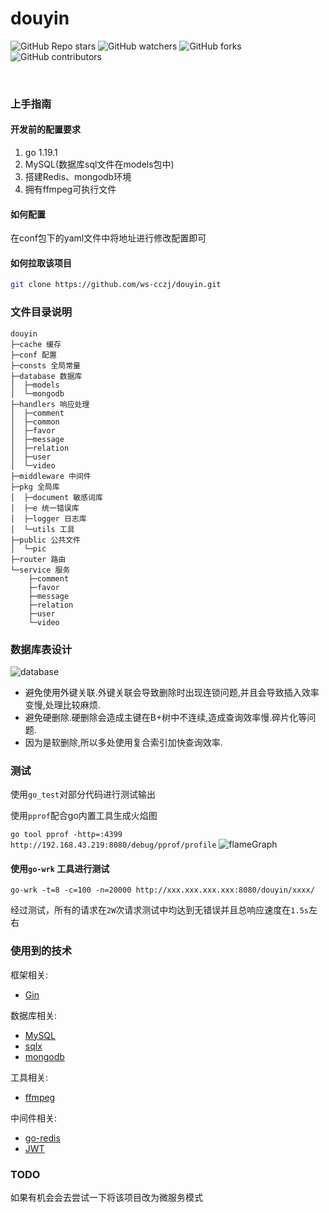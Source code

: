 # douyin

<!-- PROJECT SHIELDS -->

![GitHub Repo stars](https://img.shields.io/github/stars/ws-cczj/douyin?style=plastic)
![GitHub watchers](https://img.shields.io/github/watchers/ws-cczj/douyin?style=plastic)
![GitHub forks](https://img.shields.io/github/forks/ws-cczj/douyin?style=plastic)
![GitHub contributors](https://img.shields.io/github/contributors/ws-cczj/douyin)


<!-- PROJECT LOGO -->
<br />


### 上手指南

#### 开发前的配置要求

1. go 1.19.1
2. MySQL(数据库sql文件在models包中)
3. 搭建Redis、mongodb环境
4. 拥有ffmpeg可执行文件

#### 如何配置
在conf包下的yaml文件中将地址进行修改配置即可

#### 如何拉取该项目
```sh
git clone https://github.com/ws-cczj/douyin.git
```

### 文件目录说明

```
douyin 
├─cache 缓存
├─conf 配置
├─consts 全局常量
├─database 数据库
│  ├─models
│  └─mongodb
├─handlers 响应处理
│  ├─comment
│  ├─common
│  ├─favor
│  ├─message
│  ├─relation
│  ├─user
│  └─video
├─middleware 中间件
├─pkg 全局库
│  ├─document 敏感词库
│  ├─e 统一错误库
│  ├─logger 日志库
│  └─utils 工具
├─public 公共文件
│  └─pic
├─router 路由
└─service 服务
    ├─comment
    ├─favor
    ├─message
    ├─relation
    ├─user
    └─video
```

### 数据库表设计
![database](http://cdn.cczjblog.top/cczjBlog-img/douyin_database.png-cczjImage)

- 避免使用外键关联.外键关联会导致删除时出现连锁问题,并且会导致插入效率变慢,处理比较麻烦.
- 避免硬删除.硬删除会造成主键在B+树中不连续,造成查询效率慢.碎片化等问题.
- 因为是软删除,所以多处使用复合索引加快查询效率.

### 测试
使用`go_test`对部分代码进行测试输出

使用`pprof`配合go内置工具生成火焰图

`go tool pprof -http=:4399 http://192.168.43.219:8080/debug/pprof/profile`
![flameGraph](http://cdn.cczjblog.top/cczjBlog-img/douyin_flamegraph.png-cczjImage)
#### 使用`go-wrk` 工具进行测试
`go-wrk -t=8 -c=100 -n=20000 http://xxx.xxx.xxx.xxx:8080/douyin/xxxx/`

经过测试，所有的请求在`2W`次请求测试中均达到无错误并且总响应速度在`1.5s`左右


### 使用到的技术
框架相关:
- [Gin](https://gin-gonic.com/docs/)

数据库相关:
- [MySQL](https://dev.mysql.com/doc/)
- [sqlx](https://github.com/jmoiron/sqlx)
- [mongodb](https://www.mongodb.com/docs/drivers/go/current/)

工具相关:
- [ffmpeg](https://ffmpeg.org/documentation.html)

中间件相关:
- [go-redis](https://juejin.cn/post/7027347979065360392)
- [JWT](https://jwt.io/introduction)

### TODO
如果有机会会去尝试一下将该项目改为微服务模式